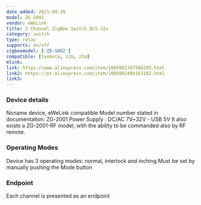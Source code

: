 ```yaml
---
date_added: 2021-04-20
model: ZG-2001
vendor: eWeLink
title: 2 Channel ZigBee Switch DC5-32v 
category: switch
type: relay
supports: on/off
zigbeemodel: ['ZB-SW02']
compatible: [tasmota, z2m, zha]
mlink: 
link: https://www.aliexpress.com/item/1005002347566295.html
link2: https://pt.aliexpress.com/item/1005002409163182.html
link3: 
---
```

### Device details
Noname device, eWeLink compatible
Model number stated in documentation: ZG-2001
Power Supply : DC/AC 7V~32V - USB 5V
It also exists a ZG-2001-RF model, with the ability to be commanded also by RF remote.

### Operating Modes
Device has 3 operating modes: normal, interlock and inching
Must be set by manually pushing the Mode button

### Endpoint
Each channel is presented as an endpoint
